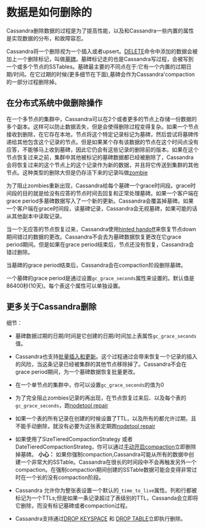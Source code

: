 # 数据是如何删除的 #

Cassandra删除数据的过程是为了提高性能，以及和Cassandra一些内置的属性是实现数据的分布，和故障容忍。

Cassandra将一个删除视为一个插入或者upsert。[DELETE](http://docs.datastax.com/en/cql/3.3/cql/cql_reference/cqlDelete.html)命令中添加的数据会被加上一个删除标记，叫做[墓碑](http://docs.datastax.com/en/glossary/doc/glossary/gloss_tombstone.html)。墓碑标记走的也是Cassandra写过程，会被写到一个或多个节点的SSTables。墓碑最主要的不同点在于:它有一个内置的过期日期/时间。在它过期的时候(更多细节在下面),墓碑会作为Cassandra'compaction的一部分过程删除掉。

## 在分布式系统中做删除操作 ##
在一个多节点的集群中，Cassandra可以在2个或者更多的节点上存储一份数据的多个副本。这样可以防止数据丢失，但是会使得删除过程变得复杂。如果一个节点接收到删除，在它存在本地，节点将这个特定记录标记为墓碑，然后尝试将墓碑传递给其他包含这个记录的节点。但是如果某个存有该数据的节点在这个时间点没有应答，不能够马上收到墓碑，因此它仍会有这些记录的删除前的版本。如果在这个节点恢复过来之前，集群中其他被标记的墓碑数据都已经被删除了，Cassandra会将恢复过来的这个节点上的这个记录作为新的数据，并且将它传送到集群的其他节点。这种类型的删除大但是仍存活下来的记录叫做[zombie](http://docs.datastax.com/en/glossary/doc/glossary/gloss_zombie.html)

为了阻止zombies重新出现，Cassandra给每个墓碑一个grace时间段。grace时间段的目的就是给没有应答的节点时间去回复和正常处理墓碑。如果一个客户端在grace period多墓碑数据写入了一个新的更新。Cassandra会覆盖掉墓碑。如果一个客户端在grace时间段，读墓碑记录，Cassandra会无视墓碑，如果可能的话从其他副本中读取记录。

当一个无应答的节点恢复过来，Cassandra使用[hinted handoff](http://docs.datastax.com/en/cassandra/3.0/cassandra/operations/opsRepairNodesHintedHandoff.html)来恢复节点down期间错过的数据的更改。Cassandra不会去为墓碑数据恢复更改在它grace period期间。但是如果在grace period结束后，节点还没有恢复，Cassandra会错过删除。

当墓碑的grace period结束后，Cassandra会在compaction阶段删除墓碑。

一个墓碑的grace period是通过设置`gc_grace_seconds`属性来设置的。默认值是86400秒(10天)。每个表这个属性可以单独设置。

## 更多关于Cassandra删除 ##

细节：

- 墓碑数据过期的日期/时间是它创建的日期/时间加上表属性`gc_grace_seconds`值。

- Cassandra也支持[批量插入和更新](http://docs.datastax.com/en/cql/3.3/cql/cql_using/useBatchTOC.html)。这个过程通过会带来恢复一个记录的插入的风险，当这条记录已经被集群的其他节点移除掉了。Cassandra不会在grace period期间，为一个墓碑数据恢复批量更改。

- 在一个单节点的集群中，你可以设置`gc_grace_seconds`的值为0

- 为了完全阻止zombies记录的再出现，在节点恢复过来后、以及每个表的`gc_grace_seconds`，跑[nodetool repair](http://docs.datastax.com/en/cassandra/3.0/cassandra/tools/toolsRepair.html)

- 如果一个表的所有记录在创建的时候设置了TTL，以及所有的都允许过期，且不能手动删除，就没有必要为这张表定期跑[nodetool repair](http://docs.datastax.com/en/cassandra/3.0/cassandra/tools/toolsRepair.html)

- 如果使用了SizeTieredCompactionStrategy 或者 DateTieredCompactionStrateg，你可以通过[手动开启compaction](http://docs.datastax.com/en/cassandra/3.0/cassandra/tools/toolsCompact.html)立即删除掉墓碑。
**小心：**
如果你强制compaction,Cassandra可能从所有的数据中创建一个非常大的SSTable。Cassandra在很长的时间段中不会再触发另外一个compaction。在强制compaction期间创建的SSTable数据可能会变得非常过时在一个长的没有compaction阶段。

- Cassandra 允许你为整张表设置一个默认的`_time_to_live`属性。列和行都被标记为一个TTLs;但是如果一条记录超过了表级别的TTL，Cassanda会立即将它删除，而没有标记墓碑或者compaction过程。

 - Cassandra支持通过[DROP KEYSPACE](http://docs.datastax.com/en/cql/3.3/cql/cql_reference/cqlDropKeyspace.html) 和 [DROP TABLE](http://docs.datastax.com/en/cql/3.3/cql/cql_reference/cqlDropTable.html)立即执行删除。